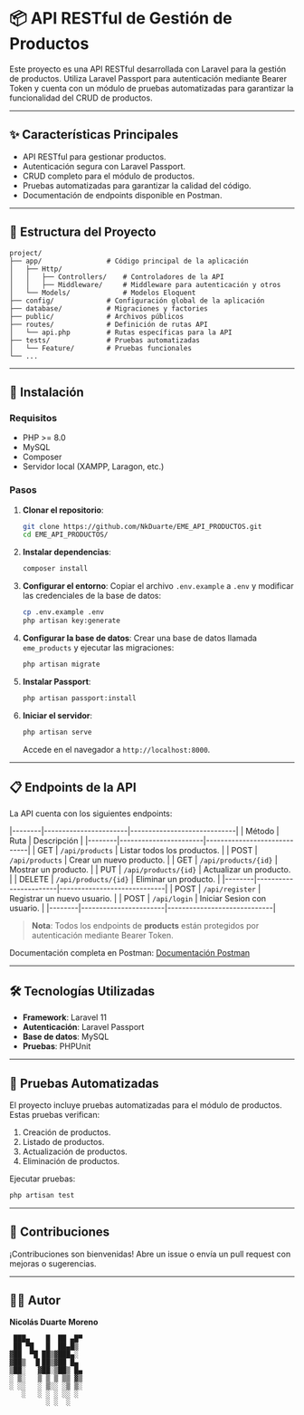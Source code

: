 # 📦 API RESTful de Gestión de Productos

Este proyecto es una API RESTful desarrollada con Laravel para la gestión de productos. Utiliza Laravel Passport para autenticación mediante Bearer Token y cuenta con un módulo de pruebas automatizadas para garantizar la funcionalidad del CRUD de productos.

---

## ✨ Características Principales

- API RESTful para gestionar productos.
- Autenticación segura con Laravel Passport.
- CRUD completo para el módulo de productos.
- Pruebas automatizadas para garantizar la calidad del código.
- Documentación de endpoints disponible en Postman.

---

## 📂 Estructura del Proyecto

```plaintext
project/
├── app/                # Código principal de la aplicación
│   ├── Http/
│   │   ├── Controllers/    # Controladores de la API
│   │   ├── Middleware/     # Middleware para autenticación y otros
│   └── Models/             # Modelos Eloquent
├── config/             # Configuración global de la aplicación
├── database/           # Migraciones y factories
├── public/             # Archivos públicos
├── routes/             # Definición de rutas API
│   └── api.php         # Rutas específicas para la API
├── tests/              # Pruebas automatizadas
│   └── Feature/        # Pruebas funcionales
└── ...
```

---

## 🚀 Instalación

### Requisitos

- PHP >= 8.0
- MySQL
- Composer
- Servidor local (XAMPP, Laragon, etc.)

### Pasos

1. **Clonar el repositorio**:
   ```bash
   git clone https://github.com/NkDuarte/EME_API_PRODUCTOS.git
   cd EME_API_PRODUCTOS/
   ```
2. **Instalar dependencias**:
   ```bash
   composer install
   ```
3. **Configurar el entorno**:
   Copiar el archivo `.env.example` a `.env` y modificar las credenciales de la base de datos:
   ```bash
   cp .env.example .env
   php artisan key:generate
   ```
4. **Configurar la base de datos**:
   Crear una base de datos llamada `eme_products` y ejecutar las migraciones:
   ```bash
   php artisan migrate
   ```
5. **Instalar Passport**:
   ```bash
   php artisan passport:install
   ```
6. **Iniciar el servidor**:
   ```bash
   php artisan serve
   ```
   Accede en el navegador a `http://localhost:8000`.

---

## 📋 Endpoints de la API

La API cuenta con los siguientes endpoints:

|--------|-----------------------|-----------------------------|
| Método | Ruta                  | Descripción                 |
|--------|-----------------------|-----------------------------|
| GET    | `/api/products`       | Listar todos los productos. |
| POST   | `/api/products`       | Crear un nuevo producto.    |
| GET    | `/api/products/{id}`  | Mostrar un producto.        |
| PUT    | `/api/products/{id}`  | Actualizar un producto.     |
| DELETE | `/api/products/{id}`  | Eliminar un producto.       |
|--------|-----------------------|-----------------------------|
| POST   | `/api/register`       | Registrar un nuevo usuario. |
| POST   | `/api/login`          | Iniciar Sesion con usuario. |
|--------|-----------------------|-----------------------------|

> **Nota**: Todos los endpoints de **products** están protegidos por autenticación mediante Bearer Token.

Documentación completa en Postman: [Documentación Postman](https://documenter.getpostman.com/view/14362863/2sAYHxoQEk)

---

## 🛠️ Tecnologías Utilizadas

- **Framework**: Laravel 11
- **Autenticación**: Laravel Passport
- **Base de datos**: MySQL
- **Pruebas**: PHPUnit

---

## 🧪 Pruebas Automatizadas

El proyecto incluye pruebas automatizadas para el módulo de productos. Estas pruebas verifican:

1. Creación de productos.
2. Listado de productos.
3. Actualización de productos.
4. Eliminación de productos.

Ejecutar pruebas:
```bash
php artisan test
```

---

## 🤝 Contribuciones

¡Contribuciones son bienvenidas! Abre un issue o envía un pull request con mejoras o sugerencias.

---

## 🧑‍💻 Autor

**Nicolás Duarte Moreno**  
```
 ███▄    █  ██ ▄█▀
 ██ ▀█   █  ██▄█▒ 
▓██  ▀█ ██▒▓███▄░ 
▓██▒  ▐▌██▒▓██ █▄ 
▒██░   ▓██░▒██▒ █▄
░ ▒░   ▒ ▒ ▒ ▒▒ ▓▒
░ ░░   ░ ▒░░ ░▒ ▒░
   ░   ░ ░ ░ ░░ ░ 
         ░ ░  ░   
```
